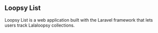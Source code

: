 ## Loopsy List

Loopsy List is a web application built with the Laravel framework that lets users track Lalaloopsy collections.

